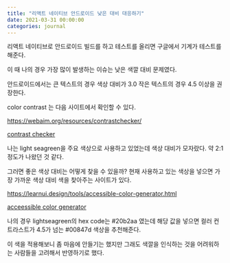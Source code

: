 ```yaml
---
title: "리액트 네이티브 안드로이드 낮은 대비 대응하기"
date: 2021-03-31 00:00:00
categories: journal
---
```


리액트 네이티브로 안드로이드 빌드를 하고 테스트를 올리면 구글에서 기계가 테스트를 해준다.

이 때 나의 경우 가장 많이 발생하는 이슈는 낮은 색깔 대비 문제였다.

안드로이드에서는 큰 텍스트의 경우 색상 대비가 3.0 작은 텍스트의 경우 4.5 이상을 권장한다.

color contrast 는 다음 사이트에서 확인할 수 있다.

https://webaim.org/resources/contrastchecker/

[contrast checker](https://webaim.org/resources/contrastchecker/)

나는 light seagreen을 주요 색상으로 사용하고 있었는데 색상 대비가 모자랐다. 약 2:1 정도가 나왔던 것 같다.

그러면 좋은 색상 대비는 어떻게 찾을 수 있을까? 현재 사용하고 있는 색상을 넣으면 가장 가까운 색상 대비 색을 찾아주는 사이트가 있다.

https://learnui.design/tools/accessible-color-generator.html

[acceessible color generator](https://learnui.design/tools/accessible-color-generator.html)

나의 경우 lightseagreen의 hex code는 #20b2aa 였는데 해당 값을 넣으면 컬러 컨트라스트가 4.5가 넘는 #00847d 색상을 추천해준다.

이 색을 적용해보니 좀 마음에 안들기는 했지만 그래도 색깔을 인식하는 것을 어려워하는 사람들을 고려해서 반영하기로 했다.
